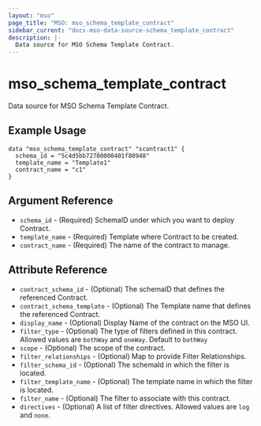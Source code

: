 ```yaml
---
layout: "mso"
page_title: "MSO: mso_schema_template_contract"
sidebar_current: "docs-mso-data-source-schema_template_contract"
description: |-
  Data source for MSO Schema Template Contract.
---
```


# mso_schema_template_contract #

Data source for MSO Schema Template Contract.

## Example Usage ##

```hcl
data "mso_schema_template_contract" "scontract1" {
  schema_id = "5c4d5bb72700000401f80948"
  template_name = "Template1"
  contract_name = "c1"
}
```

## Argument Reference ##

* `schema_id` - (Required) SchemaID under which you want to deploy Contract.
* `template_name` - (Required) Template where Contract to be created.
* `contract_name` - (Required) The name of the contract to manage.

## Attribute Reference ##

* `contract_schema_id` - (Optional) The schemaID that defines the referenced Contract.
* `contract_schema_template` - (Optional) The Template name that defines the referenced Contract.
* `display_name` - (Optional) Display Name of the contract on the MSO UI.
* `filter_type` - (Optional) The type of filters defined in this contract. Allowed values are `bothWay` and `oneWay`. Default to `bothWay`
* `scope` - (Optional) The scope of the contract.
* `filter_relationships` - (Optional) Map to provide Filter Relationships.
* `filter_schema_id` - (Optional) The schemaId in which the filter is located.
* `filter_template_name` - (Optional) The template name in which the filter is located.
* `filter_name` - (Optional) The filter to associate with this contract.
* `directives` - (Optional) A list of filter directives. Allowed values are `log` and `none`.
